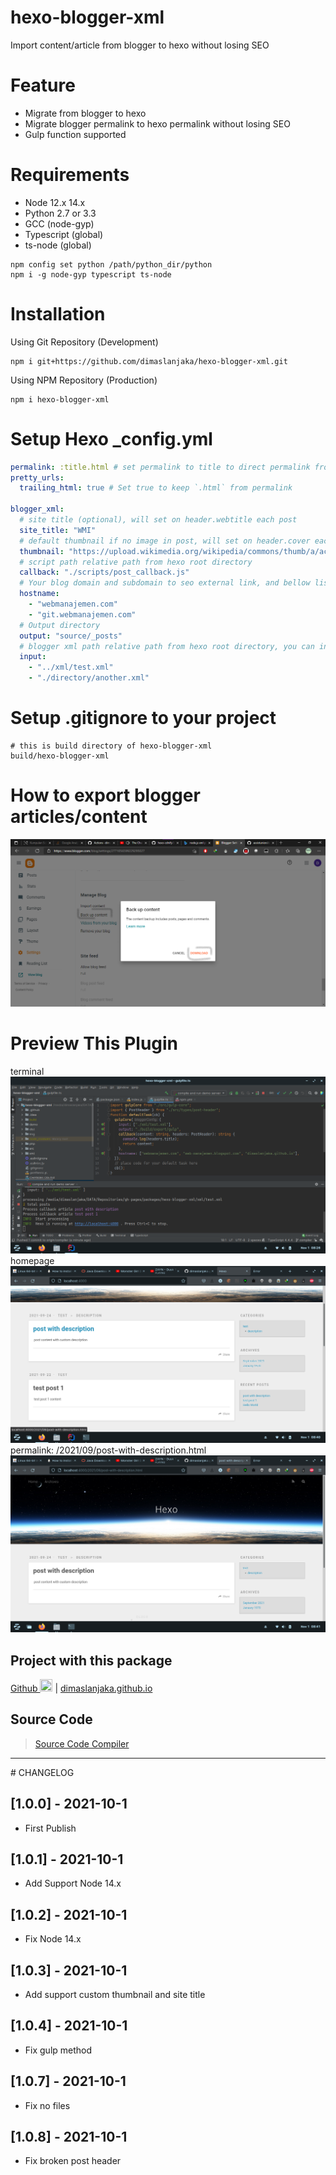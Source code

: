 # hexo-blogger-xml
Import content/article from blogger to hexo without losing SEO

# Feature
- Migrate from blogger to hexo
- Migrate blogger permalink to hexo permalink without losing SEO
- Gulp function supported

# Requirements
- Node 12.x 14.x
- Python 2.7 or 3.3
- GCC (node-gyp)
- Typescript (global)
- ts-node (global)
```shell
npm config set python /path/python_dir/python
npm i -g node-gyp typescript ts-node
```

# Installation
Using Git Repository (Development)
```shell
npm i git+https://github.com/dimaslanjaka/hexo-blogger-xml.git
```
Using NPM Repository (Production)
```shell
npm i hexo-blogger-xml
```

# Setup Hexo _config.yml
```yaml
permalink: :title.html # set permalink to title to direct permalink from directory path
pretty_urls:
  trailing_html: true # Set true to keep `.html` from permalink

blogger_xml:
  # site title (optional), will set on header.webtitle each post
  site_title: "WMI"
  # default thumbnail if no image in post, will set on header.cover each post
  thumbnail: "https://upload.wikimedia.org/wikipedia/commons/thumb/a/ac/No_image_available.svg/1024px-No_image_available.svg.png"
  # script path relative path from hexo root directory
  callback: "./scripts/post_callback.js"
  # Your blog domain and subdomain to seo external link, and bellow list is an internal link based on domains
  hostname:
    - "webmanajemen.com"
    - "git.webmanajemen.com"
  # Output directory
  output: "source/_posts"
  # blogger xml path relative path from hexo root directory, you can insert multiple xml
  input:
    - "../xml/test.xml"
    - "./directory/another.xml"
```

# Setup .gitignore to your project
```gitignore
# this is build directory of hexo-blogger-xml
build/hexo-blogger-xml
```

# How to export blogger articles/content
![](img/blogger-export.png)

# Preview This Plugin
terminal
![](img/ss-terminal.png)
homepage
![](img/ss-hexo.png)
permalink: /2021/09/post-with-description.html
![](img/ss-hexo-post.png)

## Project with this package
<a href="https://github.com/dimaslanjaka/dimaslanjaka.github.io/tree/compiler" alt="github">Github <img src="https://cdn-icons-png.flaticon.com/512/25/25231.png" width="20px" height="20px" /></a> |
[dimaslanjaka.github.io](https://dimaslanjaka.github.io)

## Source Code
> [Source Code Compiler](https://github.com/dimaslanjaka/hexo-blogger-xml/tree/compiler)

<hr/>
# CHANGELOG

## [1.0.0] - 2021-10-1
- First Publish

## [1.0.1] - 2021-10-1

- Add Support Node 14.x

## [1.0.2] - 2021-10-1

- Fix Node 14.x

## [1.0.3] - 2021-10-1

- Add support custom thumbnail and site title

## [1.0.4] - 2021-10-1

- Fix gulp method

## [1.0.7] - 2021-10-1

- Fix no files

## [1.0.8] - 2021-10-1

- Fix broken post header
